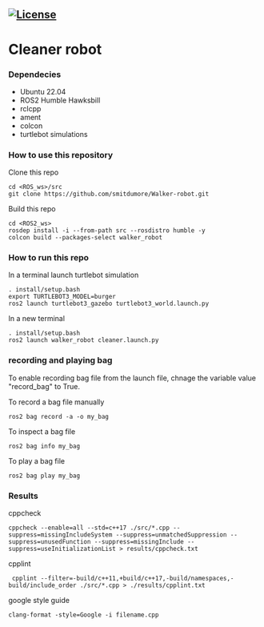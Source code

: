 [![License](https://img.shields.io/badge/License-Apache%202.0-blue.svg)](https://opensource.org/licenses/Apache-2.0)
---

# Cleaner robot 

### Dependecies
- Ubuntu 22.04
- ROS2 Humble Hawksbill
- rclcpp
- ament 
- colcon
- turtlebot simulations

### How to use this repository
Clone this repo
```
cd <ROS_ws>/src
git clone https://github.com/smitdumore/Walker-robot.git
```

Build this repo
```
cd <ROS2_ws>
rosdep install -i --from-path src --rosdistro humble -y
colcon build --packages-select walker_robot
```

### How to run this repo
In a terminal launch turtlebot simulation
```
. install/setup.bash
export TURTLEBOT3_MODEL=burger
ros2 launch turtlebot3_gazebo turtlebot3_world.launch.py
```

In a new terminal
```
. install/setup.bash
ros2 launch walker_robot cleaner.launch.py
```

### recording and playing bag 

To enable recording bag file from the launch file, chnage the variable value "record_bag" to True.

To record a bag file manually 
```
ros2 bag record -a -o my_bag 
```

To inspect a bag file
```
ros2 bag info my_bag
```

To play a bag file
```
ros2 bag play my_bag
```

### Results

cppcheck
```
cppcheck --enable=all --std=c++17 ./src/*.cpp --suppress=missingIncludeSystem --suppress=unmatchedSuppression --suppress=unusedFunction --suppress=missingInclude --suppress=useInitializationList > results/cppcheck.txt
```

cpplint
```
 cpplint --filter=-build/c++11,+build/c++17,-build/namespaces,-build/include_order ./src/*.cpp > ./results/cpplint.txt
```

google style guide
```
clang-format -style=Google -i filename.cpp
```
